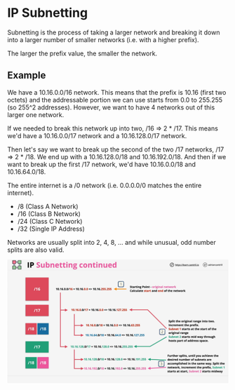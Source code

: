# IP Subnetting

Subnetting is the process of taking a larger network and breaking it down into a larger number of smaller networks (i.e. with a higher prefix).

The larger the prefix value, the smaller the network.

## Example

We have a 10.16.0.0/16 network. This means that the prefix is 10.16 (first two octets) and the addressable portion we can use starts from 0.0 to 255.255 (so 255^2 addresses). However, we want to have 4 networks out of this larger one network.

If we needed to break this network up into two, /16 => 2 * /17. This means we'd have a 10.16.0.0/17 network and a 10.16.128.0/17 network.

Then let's say we want to break up the second of the two /17 networks, /17 => 2 * /18. We end up with a 10.16.128.0/18 and 10.16.192.0/18. And then if we want to break up the first /17 network, we'd have 10.16.0.0/18 and 10.16.64.0/18.

The entire internet is a /0 network (i.e. 0.0.0.0/0 matches the entire internet).
- /8 (Class A Network)
- /16 (Class B Network)
- /24 (Class C Network)
- /32 (Single IP Address)

Networks are usually split into 2, 4, 8, ... and while unusual, odd number splits are also valid.

![Subnetting Image](2022-05-30-191451_1273x717_scrot.png)

